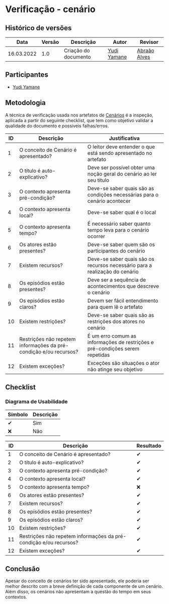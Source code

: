 # Verificação - cenário

## Histórico de versões
| Data       | Versão | Descrição            | Autor                                       | Revisor                                       |
| ---------- | ------ | -------------------- | ------------------------------------------- | --------------------------------------------- |
| 16.03.2022 | 1.0    | Criação do documento | [Yudi Yamane](https://github.com/yudi-azvd) | [Abraão Alves](https://github.com/Abraao1231) |

## Participantes

- [Yudi Yamane](https://github.com/yudi-azvd)

## Metodologia

A técnica de verificação usada nos artefatos de [Cenários](/2021.2-AntennaPod/modelagem/cenarios/) 
é a inspeção, aplicada a partir do seguinte checklist, que tem como objetivo validar
a qualidade do documento e possíveis falhas/erros. 

| ID  | Descrição                                                         | Justificativa                                                                |
| --- | ----------------------------------------------------------------- | ---------------------------------------------------------------------------- |
| 1   | O conceito de Cenário é apresentado?                              | O leitor deve entender o que está sendo apresentado no artefato              |
| 2   | O título é auto-explicativo?                                      | Deve ser possível obter uma noção geral do cenário ao ler seu título         |
| 3   | O contexto apresenta pré-condição?                                | Deve-se saber quais são as condições necessárias para o cenário acontecer                                                                             |
| 4   | O contexto apresenta local?                                       | Deve-se saber qual é o local                                                 |
| 5   | O contexto apresenta tempo?                                       | É necessário saber quanto tempo leva para o cenário ocorrer                  |
| 6   | Os atores estão presentes?                                        | Deve-se saber quem são os participantes do cenário                           |
| 7   | Existem recursos?                                                 | Deve-se saber quais são os recursos necessário para a realização do cenário  |
| 8   | Os episódios estão presentes?                                     | Deve ser a sequência de acontecimentos que descreve o cenário              |
| 9   | Os episódios estão claros?                                        | Devem ser fácil entendimento para quem lê o artefato                                                                             |
| 10  | Existem restrições?                                               | Deve-se saber quais são as restrições dos atores no cenário                  |
| 11  | Restrições não repetem informações da pré-condição e/ou recursos? | É um erro comum as informações de restrições e pré-condições serem repetidas |
| 12  | Existem exceções?                                                 | Exceções são situações o ator não atinge seu objetivo                        |

## Checklist

### Diagrama de Usabilidade

| Símbolo | Descrição |
| ------- | --------- |
| ✔      | Sim       |
| ❌      | Não       |

| ID  | Descrição                                                         | Resultado |
| --- | ----------------------------------------------------------------- | --------- |
| 1   | O conceito de Cenário é apresentado?                              | ✔        |
| 2   | O título é auto-explicativo?                                      | ✔        |
| 3   | O contexto apresenta pré-condição?                                | ✔        |
| 4   | O contexto apresenta local?                                       | ✔        |
| 5   | O contexto apresenta tempo?                                       | ❌        |
| 6   | Os atores estão presentes?                                        | ✔        |
| 7   | Existem recursos?                                                 | ✔        |
| 8   | Os episódios estão presentes?                                     | ✔        |
| 9   | Os episódios estão claros?                                        | ✔        |
| 10  | Existem restrições?                                               | ✔        |
| 11  | Restrições não repetem informações da pré-condição e/ou recursos? | ✔        |
| 12  | Existem exceções?                                                 | ✔        |

## Conclusão

Apesar do conceito de cenários ter sido apresentado, ele poderia ser melhor 
descrito com a breve definição de cada componente de um cenário. Além disso, os
cenários não apresentam a questão do tempo em seus contextos.
